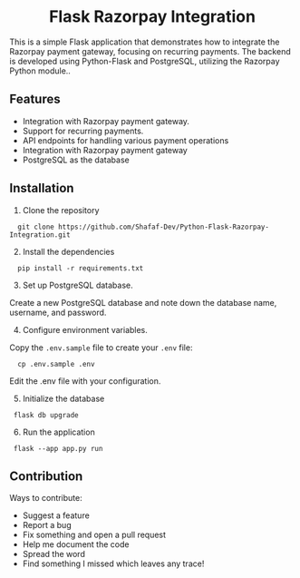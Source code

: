 <div align="center">
  <h1>Flask Razorpay Integration</h1> 
</div>
<p>This is a simple Flask application that demonstrates how to integrate the Razorpay payment gateway, focusing on recurring payments. The backend is developed using Python-Flask and PostgreSQL, utilizing the Razorpay Python module..</p>

## Features

- Integration with Razorpay payment gateway.
- Support for recurring payments.
- API endpoints for handling various payment operations
- Integration with Razorpay payment gateway
- PostgreSQL as the database

## Installation
1. Clone the repository
```
  git clone https://github.com/Shafaf-Dev/Python-Flask-Razorpay-Integration.git
```
2. Install the dependencies
```
  pip install -r requirements.txt
```
3. Set up PostgreSQL database.
   
Create a new PostgreSQL database and note down the database name, username, and password.

4. Configure environment variables.


Copy the `.env.sample` file to create your `.env` file:
```
  cp .env.sample .env
```

Edit the .env file with your configuration.

5. Initialize the database
```
 flask db upgrade
```
6. Run the application
```
 flask --app app.py run
```

## Contribution

Ways to contribute:

- Suggest a feature
- Report a bug
- Fix something and open a pull request
- Help me document the code
- Spread the word
- Find something I missed which leaves any trace!
 
